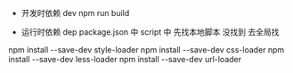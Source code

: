 - 开发时依赖
dev
npm run build

- 运行时依赖
dep
package.json 中 script 中 先找本地脚本 没找到 去全局找

npm install --save-dev style-loader
npm install --save-dev css-loader
npm install --save-dev less-loader
npm install --save-dev url-loader